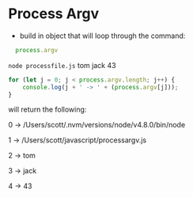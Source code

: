 # Process Argv

- build in object that will loop through the command:

```javascript
  process.argv
```

`node processfile.js` tom jack 43

```javascript
for (let j = 0; j < process.argv.length; j++) {
    console.log(j + ' -> ' + (process.argv[j]));
}

```

will return the following: 


0 -> /Users/scott/.nvm/versions/node/v4.8.0/bin/node

1 -> /Users/scott/javascript/processargv.js

2 -> tom

3 -> jack

4 -> 43
